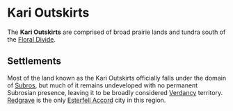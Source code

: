 # Kari Outskirts

The **Kari Outskirts** are comprised of broad prairie lands and tundra south of the [Floral Divide](../floral-divide).

## Settlements

Most of the land known as the Kari Outskirts officially falls under the domain of [Subros](../../../../societies/subros.md), but much of it remains undeveloped with no permanent Subrosian presence, leaving it to be broadly considered [Verdancy](../../../../societies/verdancy/verdancy.md) territory. [Redgrave](../../../../societies/esterfell-accord/redgrave.md) is the only [Esterfell Accord](../../../../societies/esterfell-accord/esterfell-accord.md) city in this region.
